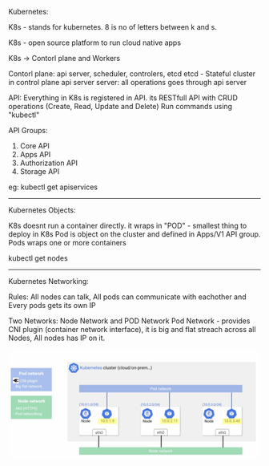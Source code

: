 Kubernetes:

K8s - stands for kubernetes. 8 is no of letters between k and s.

K8s - open source platform to run cloud native apps

K8s -> Contorl plane and Workers

Contorl plane:
  api server, scheduler, controlers, etcd
  etcd - Stateful cluster in control plane
  api server server: all operations goes through api server

API:
  Everything in K8s is registered in API.
  its RESTfull API with CRUD operations (Create, Read, Update and Delete)
  Run commands using "kubectl"

API Groups:
  1) Core API
  2) Apps API
  3) Authorization API
  4) Storage API


eg: kubectl get apiservices

***************************************
Kubernetes Objects:

K8s doesnt run a container directly.
it wraps in "POD" - smallest thing to deploy in K8s
Pod is object on the cluster and defined in Apps/V1 API group.
Pods wraps one or more containers

kubectl get nodes

***************************************
Kubernetes Networking:

Rules: All nodes can talk, All pods can communicate with eachother and Every pods gets its own IP

Two Networks:
Node Network  and POD Network
Pod Network - provides CNI plugin (container network interface), it is big and flat streach across all Nodes, All nodes has IP on it.


![](images/k8s_Networking.png)